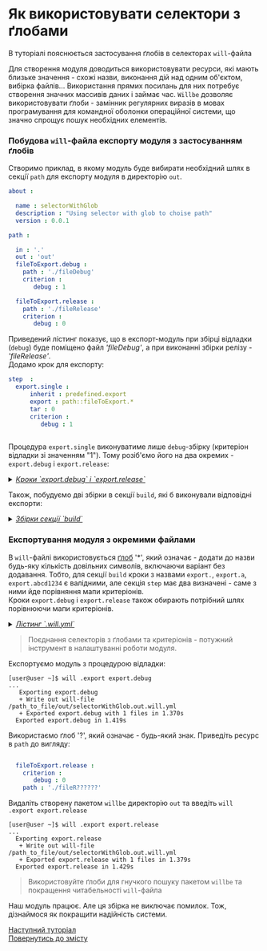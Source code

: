 # Як використовувати селектори з ґлобами

В туторіалі пояснюється застосування ґлобів в селекторах `will`-файла

Для створення модуля доводиться використовувати ресурси, які мають близьке значення - схожі назви, виконання дій над одним об'єктом, вибірка файлів... Використання прямих посилань для них потребує створення значних массивів даних і займає час. `Willbe` дозволяє використовувати ґлоби - замінник регулярних виразів в мовах програмування для командної оболонки операційної системи, що значно спрощує пошук необхідних елементів.  

### Побудова `will`-файла експорту модуля з застосуванням ґлобів
Створимо приклад, в якому модуль буде вибирати необхідний шлях в секції `path` для експорту модуля в директорію `out`.  

```yaml
about :

  name : selectorWithGlob
  description : "Using selector with glob to choise path"
  version : 0.0.1

path :

  in : '.'
  out : 'out'
  fileToExport.debug :
    path : './fileDebug'
    criterion :
       debug : 1

  fileToExport.release :
    path : './fileRelease'
    criterion :
       debug : 0

```

Приведений лістинг показує, що в експорт-модуль при збірці відладки (`debug`) буде поміщено файл _'fileDebug'_, а при виконанні збірки релізу - _'fileRelease'_.   
Додамо крок для експорту:  

```yaml
step  :
  export.single :
      inherit : predefined.export
      export : path::fileToExport.*
      tar : 0
      criterion :
         debug : 1
         
```

Процедура `export.single` виконуватиме лише `debug`-збірку (критеріон відладки зі значенням "1"). Тому розіб'ємо його на два окремих - `export.debug` i `export.release`:

<details>
    <summary><u><em>Кроки `export.debug` i `export.release`</em></u></summary>

```yaml
step  :
  export.debug :
      inherit : predefined.export
      export : path::fileToExport.*
      tar : 0
      criterion :
         debug : 1

  export.release :
      inherit : predefined.export
      export : path::fileToExport.*
      tar : 0
      criterion :
         debug : 0

```

</details>

Також, побудуємо дві збірки в секції `build`, які б виконували відповідні експорти:
<details>
    <summary><u><em>Збірки секції `build`</em></u></summary>

```yaml
build :

  export.debug :
      criterion :
          export : 1
          debug : 1
      steps :
          - export.*
          
  export.release :
      criterion :
          export : 1
          debug : 0
      steps :
          - export.*

```

</details>

### Експортування модуля з окремими файлами
В `will`-файлі використовується [ґлоб](https://linuxhint.com/bash_globbing_tutorial/) '\*', який означає - додати до назви будь-яку кількість довільних символів, включаючи варіант без додавання. Тобто, для секції `build` кроки з назвами `export.`, `export.a`, `export.abcd1234` є валідними, але секція `step` має два визначені - саме з ними йде порівняння мапи критеріонів.  
Кроки `export.debug` i `export.release` також обирають потрібний шлях порівнюючи мапи критеріонів.

<details>
    <summary><u><em>Лістинг `.will.yml`</em></u></summary>

```yaml

about :

  name : selectorWithGlob
  description : "Using selector with glob to choise path"
  version : 0.0.1

path :

  in : '.'
  out : 'out'
  fileToExport.debug :
    criterion :
       debug : 1
    path : './fileDebug'

  fileToExport.release :
    criterion :
       debug : 0
    path : './fileRelease'

step  :
  export.debug :
      inherit : predefined.export
      export : path::fileToExport.*
      tar : 0
      criterion :
         debug : 1

  export.release :
      inherit : predefined.export
      export : path::fileToExport.*
      tar : 0
      criterion :
         debug : 0

build :

  export.debug :
      criterion :
          export : 1
          debug : 1
      steps :
          - export.*

  export.release :
      criterion :
          export : 1
          debug : 0
      steps :
          - export.*

```

</details>

<p></p>

> Поєднання селекторів з ґлобами та критеріонів - потужний інструмент в налаштуванні роботи модуля.  

Експортуємо модуль з процедурою відладки:

```
[user@user ~]$ will .export export.debug
...
   Exporting export.debug
   + Write out will-file /path_to_file/out/selectorWithGlob.out.will.yml
   + Exported export.debug with 1 files in 1.370s
  Exported export.debug in 1.419s

```

Використаємо ґлоб '?', який означає - будь-який знак. Приведіть ресурс в `path` до вигляду:

```yaml

  fileToExport.release :
    criterion :
       debug : 0
    path : './fileR??????'

```

Видаліть створену пакетом `willbe` директорію `out` та введіть `will .export export.release`

```
[user@user ~]$ will .export export.release
...
  Exporting export.release
   + Write out will-file /path_to_file/out/selectorWithGlob.out.will.yml
   + Exported export.release with 1 files in 1.379s
  Exported export.release in 1.429s

```

> Використовуйте ґлоби для гнучкого пошуку пакетом `willbe` та покращення читабельності `will`-файла  

Наш модуль працює. Але ця збірка не виключає помилок. Тож, дізнаймося як покращити надійність системи.

[Наступний туторіал](HowToUseAsserts.ukr.md)  
[Повернутись до змісту](Topics.ukr.md)